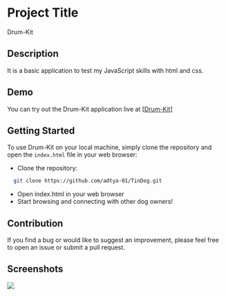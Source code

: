 # Project Title

Drum-Kit

## Description

It is a basic application to test my JavaScript skills with html and css.


## Demo

You can try out the Drum-Kit application live at [[Drum-Kit](https://adtya-01.github.io/Drum-Kit/)]


## Getting Started

To use Drum-Kit on your local machine, simply clone the repository and open the `index.html` file in your web browser:

- Clone the repository:


```bash
  git clone https://github.com/adtya-01/TinDog.git
```
  - Open index.html in your web browser
  - Start browsing and connecting with other dog owners!

## Contribution

If you find a bug or would like to suggest an improvement, please feel free to open an issue or submit a pull request.

## Screenshots

<img src ="https://user-images.githubusercontent.com/19628705/56089199-7548c080-5e44-11e9-8beb-02396661f76b.png">
